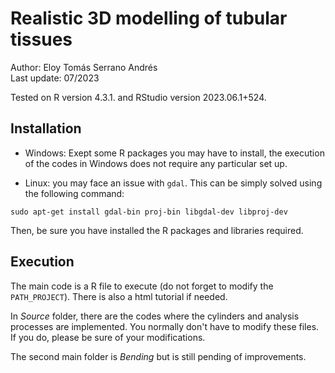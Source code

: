 
# Realistic 3D modelling of tubular tissues #

Author: Eloy Tomás Serrano Andrés \
Last update: 07/2023 

Tested on R version 4.3.1. and RStudio version 2023.06.1+524.


## Installation ##

- Windows: Exept some R packages you may have to install, the execution of the codes in Windows does not require any particular set up. 

- Linux: you may face an issue with ``` gdal ```. This can be simply solved using the following command: 

``` sudo apt-get install gdal-bin proj-bin libgdal-dev libproj-dev ```

Then, be sure you have installed the R packages and libraries required. 
  

## Execution ##

The main code is a R file to execute (do not forget to modify the ```PATH_PROJECT```). There is also a html tutorial if needed. 

In *Source* folder, there are the codes where the cylinders and analysis processes are implemented. You normally don't have to modify these files. If you do, please be sure of your modifications. 

The second main folder is *Bending* but is still pending of improvements. 

